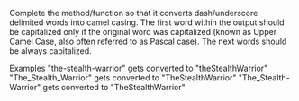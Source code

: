 Complete the method/function so that it converts dash/underscore delimited words into camel casing. 
The first word within the output should be capitalized only if the original word was capitalized 
(known as Upper Camel Case, also often referred to as Pascal case). 
The next words should be always capitalized.

Examples
"the-stealth-warrior" gets converted to "theStealthWarrior"
"The_Stealth_Warrior" gets converted to "TheStealthWarrior"
"The_Stealth-Warrior" gets converted to "TheStealthWarrior"